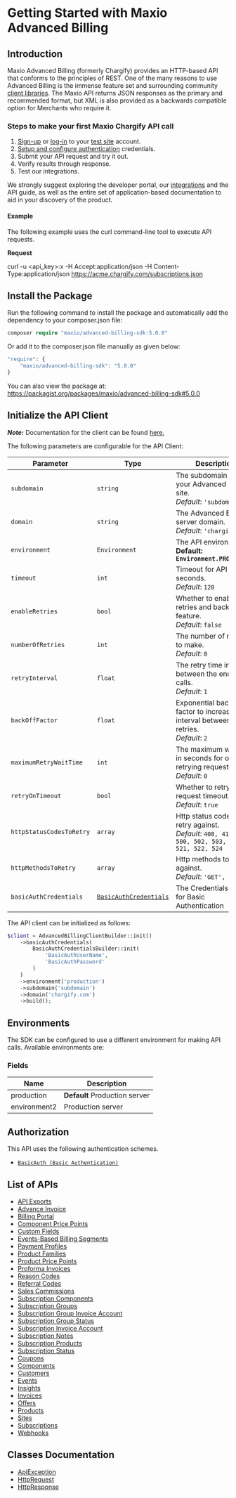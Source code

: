 
# Getting Started with Maxio Advanced Billing

## Introduction

Maxio Advanced Billing (formerly Chargify) provides an HTTP-based API that conforms to the principles of REST.
One of the many reasons to use Advanced Billing is the immense feature set and surrounding community [client libraries](page:development-tools/client-libraries).
The Maxio API returns JSON responses as the primary and recommended format, but XML is also provided as a backwards compatible option for Merchants who require it.

### Steps to make your first Maxio Chargify API call

1. [Sign-up](https://app.chargify.com/signup/maxio-billing-sandbox) or [log-in](https://app.chargify.com/login.html) to your [test site](https://maxio.zendesk.com/hc/en-us/articles/24250712113165-Testing-Overview) account.
2. [Setup and configure authentication](https://maxio.zendesk.com/hc/en-us/articles/24294819360525-API-Keys) credentials.
3. Submit your API request and try it out.
4. Verify results through response.
5. Test our integrations.

We strongly suggest exploring the developer portal, our [integrations](https://www.maxio.com/integrations) and the API guide, as well as the entire set of application-based documentation to aid in your discovery of the product.

#### Example

The following example uses the curl command-line tool to execute API requests.

**Request**

curl -u <api_key>:x -H Accept:application/json -H Content-Type:application/json https://acme.chargify.com/subscriptions.json

## Install the Package

Run the following command to install the package and automatically add the dependency to your composer.json file:

```php
composer require "maxio/advanced-billing-sdk:5.0.0"
```

Or add it to the composer.json file manually as given below:

```php
"require": {
    "maxio/advanced-billing-sdk": "5.0.0"
}
```

You can also view the package at:
https://packagist.org/packages/maxio/advanced-billing-sdk#5.0.0

## Initialize the API Client

**_Note:_** Documentation for the client can be found [here.](https://www.github.com/maxio-com/ab-php-sdk/tree/5.0.0/doc/client.md)

The following parameters are configurable for the API Client:

| Parameter | Type | Description |
|  --- | --- | --- |
| `subdomain` | `string` | The subdomain for your Advanced Billing site.<br>*Default*: `'subdomain'` |
| `domain` | `string` | The Advanced Billing server domain.<br>*Default*: `'chargify.com'` |
| `environment` | `Environment` | The API environment. <br> **Default: `Environment.PRODUCTION`** |
| `timeout` | `int` | Timeout for API calls in seconds.<br>*Default*: `120` |
| `enableRetries` | `bool` | Whether to enable retries and backoff feature.<br>*Default*: `false` |
| `numberOfRetries` | `int` | The number of retries to make.<br>*Default*: `0` |
| `retryInterval` | `float` | The retry time interval between the endpoint calls.<br>*Default*: `1` |
| `backOffFactor` | `float` | Exponential backoff factor to increase interval between retries.<br>*Default*: `2` |
| `maximumRetryWaitTime` | `int` | The maximum wait time in seconds for overall retrying requests.<br>*Default*: `0` |
| `retryOnTimeout` | `bool` | Whether to retry on request timeout.<br>*Default*: `true` |
| `httpStatusCodesToRetry` | `array` | Http status codes to retry against.<br>*Default*: `408, 413, 429, 500, 502, 503, 504, 521, 522, 524` |
| `httpMethodsToRetry` | `array` | Http methods to retry against.<br>*Default*: `'GET', 'PUT'` |
| `basicAuthCredentials` | [`BasicAuthCredentials`](https://www.github.com/maxio-com/ab-php-sdk/tree/5.0.0/doc/auth/basic-authentication.md) | The Credentials Setter for Basic Authentication |

The API client can be initialized as follows:

```php
$client = AdvancedBillingClientBuilder::init()
    ->basicAuthCredentials(
        BasicAuthCredentialsBuilder::init(
            'BasicAuthUserName',
            'BasicAuthPassword'
        )
    )
    ->environment('production')
    ->subdomain('subdomain')
    ->domain('chargify.com')
    ->build();
```

## Environments

The SDK can be configured to use a different environment for making API calls. Available environments are:

### Fields

| Name | Description |
|  --- | --- |
| production | **Default** Production server |
| environment2 | Production server |

## Authorization

This API uses the following authentication schemes.

* [`BasicAuth (Basic Authentication)`](https://www.github.com/maxio-com/ab-php-sdk/tree/5.0.0/doc/auth/basic-authentication.md)

## List of APIs

* [API Exports](https://www.github.com/maxio-com/ab-php-sdk/tree/5.0.0/doc/controllers/api-exports.md)
* [Advance Invoice](https://www.github.com/maxio-com/ab-php-sdk/tree/5.0.0/doc/controllers/advance-invoice.md)
* [Billing Portal](https://www.github.com/maxio-com/ab-php-sdk/tree/5.0.0/doc/controllers/billing-portal.md)
* [Component Price Points](https://www.github.com/maxio-com/ab-php-sdk/tree/5.0.0/doc/controllers/component-price-points.md)
* [Custom Fields](https://www.github.com/maxio-com/ab-php-sdk/tree/5.0.0/doc/controllers/custom-fields.md)
* [Events-Based Billing Segments](https://www.github.com/maxio-com/ab-php-sdk/tree/5.0.0/doc/controllers/events-based-billing-segments.md)
* [Payment Profiles](https://www.github.com/maxio-com/ab-php-sdk/tree/5.0.0/doc/controllers/payment-profiles.md)
* [Product Families](https://www.github.com/maxio-com/ab-php-sdk/tree/5.0.0/doc/controllers/product-families.md)
* [Product Price Points](https://www.github.com/maxio-com/ab-php-sdk/tree/5.0.0/doc/controllers/product-price-points.md)
* [Proforma Invoices](https://www.github.com/maxio-com/ab-php-sdk/tree/5.0.0/doc/controllers/proforma-invoices.md)
* [Reason Codes](https://www.github.com/maxio-com/ab-php-sdk/tree/5.0.0/doc/controllers/reason-codes.md)
* [Referral Codes](https://www.github.com/maxio-com/ab-php-sdk/tree/5.0.0/doc/controllers/referral-codes.md)
* [Sales Commissions](https://www.github.com/maxio-com/ab-php-sdk/tree/5.0.0/doc/controllers/sales-commissions.md)
* [Subscription Components](https://www.github.com/maxio-com/ab-php-sdk/tree/5.0.0/doc/controllers/subscription-components.md)
* [Subscription Groups](https://www.github.com/maxio-com/ab-php-sdk/tree/5.0.0/doc/controllers/subscription-groups.md)
* [Subscription Group Invoice Account](https://www.github.com/maxio-com/ab-php-sdk/tree/5.0.0/doc/controllers/subscription-group-invoice-account.md)
* [Subscription Group Status](https://www.github.com/maxio-com/ab-php-sdk/tree/5.0.0/doc/controllers/subscription-group-status.md)
* [Subscription Invoice Account](https://www.github.com/maxio-com/ab-php-sdk/tree/5.0.0/doc/controllers/subscription-invoice-account.md)
* [Subscription Notes](https://www.github.com/maxio-com/ab-php-sdk/tree/5.0.0/doc/controllers/subscription-notes.md)
* [Subscription Products](https://www.github.com/maxio-com/ab-php-sdk/tree/5.0.0/doc/controllers/subscription-products.md)
* [Subscription Status](https://www.github.com/maxio-com/ab-php-sdk/tree/5.0.0/doc/controllers/subscription-status.md)
* [Coupons](https://www.github.com/maxio-com/ab-php-sdk/tree/5.0.0/doc/controllers/coupons.md)
* [Components](https://www.github.com/maxio-com/ab-php-sdk/tree/5.0.0/doc/controllers/components.md)
* [Customers](https://www.github.com/maxio-com/ab-php-sdk/tree/5.0.0/doc/controllers/customers.md)
* [Events](https://www.github.com/maxio-com/ab-php-sdk/tree/5.0.0/doc/controllers/events.md)
* [Insights](https://www.github.com/maxio-com/ab-php-sdk/tree/5.0.0/doc/controllers/insights.md)
* [Invoices](https://www.github.com/maxio-com/ab-php-sdk/tree/5.0.0/doc/controllers/invoices.md)
* [Offers](https://www.github.com/maxio-com/ab-php-sdk/tree/5.0.0/doc/controllers/offers.md)
* [Products](https://www.github.com/maxio-com/ab-php-sdk/tree/5.0.0/doc/controllers/products.md)
* [Sites](https://www.github.com/maxio-com/ab-php-sdk/tree/5.0.0/doc/controllers/sites.md)
* [Subscriptions](https://www.github.com/maxio-com/ab-php-sdk/tree/5.0.0/doc/controllers/subscriptions.md)
* [Webhooks](https://www.github.com/maxio-com/ab-php-sdk/tree/5.0.0/doc/controllers/webhooks.md)

## Classes Documentation

* [ApiException](https://www.github.com/maxio-com/ab-php-sdk/tree/5.0.0/doc/api-exception.md)
* [HttpRequest](https://www.github.com/maxio-com/ab-php-sdk/tree/5.0.0/doc/http-request.md)
* [HttpResponse](https://www.github.com/maxio-com/ab-php-sdk/tree/5.0.0/doc/http-response.md)

